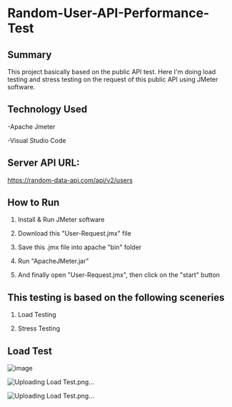 # Random-User-API-Performance-Test

## Summary

This project basically based on the public API test. Here I'm doing load testing and stress testing on the request of this public API using JMeter software.

## Technology Used

 -Apache Jmeter

-Visual Studio Code

## Server API URL:
https://random-data-api.com/api/v2/users

## How to Run

1. Install & Run JMeter software

2. Download this "User-Request.jmx" file

3. Save this .jmx file into apache "bin" folder

4. Run "ApacheJMeter.jar"

5. And finally open "User-Request.jmx", then click on the "start" button

## This testing is based on the following sceneries

1. Load Testing

2. Stress Testing   

## Load Test

![image](https://github.com/sharmin13017/Random-User-API-Performance-Test/assets/151603424/f2169f22-7306-48a8-bdec-d8167f3230f6)

![Uploading Load Test.png…]()




![Uploading Load Test.png…]()
